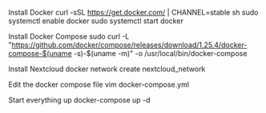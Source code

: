 Install Docker
curl -sSL https://get.docker.com/ | CHANNEL=stable sh
sudo systemctl enable docker
sudo systemctl start docker

Install Docker Compose
sudo curl -L "https://github.com/docker/compose/releases/download/1.25.4/docker-compose-$(uname -s)-$(uname -m)" -o /usr/local/bin/docker-compose

Install Nextcloud
docker network create nextcloud_network

Edit the docker compose file 
vim docker-compose.yml

Start everything up
docker-compose up -d
